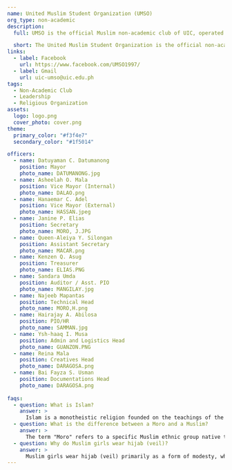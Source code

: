 ```yaml
---
name: United Muslim Student Organization (UMSO)
org_type: non-academic
description:
  full: UMSO is the official Muslim non-academic club of UIC, operated by Muslim students committed to representing and supporting the Muslim community within the university. The club aims to foster an environment where Muslim students can thrive academically and professionally while deepening their understanding of religion and practice of their faith. We emphasize the importance of deen (religion) and imaan (faith) in everyday life as we encourage members to grow spiritually alongside their academic pursuits. In addition to serving the Muslim student body, UMSO is an inclusive organization that welcomes students of all faiths and backgrounds. We believe in promoting brotherhood and sisterhood, where every member is valued and respected. Through our diverse range of activities, events, and programs, we strive to build a cohesive and supportive community that transcends religious boundaries where mutual respect, understanding, and collaboration among all students at UIC are given importance.

  short: The United Muslim Student Organization is the official non-academic club of the University of the Immaculate Conception associated and run by Muslim students of the university.
links:
  - label: Facebook
    url: https://www.facebook.com/UMSO1997/
  - label: Gmail
    url: uic-umso@uic.edu.ph
tags:
  - Non-Academic Club
  - Leadership
  - Religious Organization
assets:
  logo: logo.png
  cover_photo: cover.png
theme:
  primary_color: "#f3f4e7"
  secondary_color: "#1f5014"

officers:
  - name: Datuyaman C. Datumanong 
    position: Mayor
    photo_name: DATUMANONG.jpg
  - name: Asheelah O. Mala
    position: Vice Mayor (Internal)
    photo_name: DALAO.png
  - name: Hanaemar C. Adel
    position: Vice Mayor (External)
    photo_name: HASSAN.jpeg
  - name: Janine P. Elias
    position: Secretary
    photo_name: MORO, J.JPG
  - name: Queen-Aleiya Y. Silongan
    position: Assistant Secretary
    photo_name: MACAR.png
  - name: Kenzen Q. Asug
    position: Treasurer
    photo_name: ELIAS.PNG
  - name: Sandara Umda
    position: Auditor / Asst. PIO
    photo_name: MANGILAY.jpg
  - name: Najeeb Mapantas
    position: Technical Head
    photo_name: MORO,H.png
  - name: Hairajay A. Abilosa
    position: PIO/HR
    photo_name: SAMMAN.jpg
  - name: Ysh-haaq I. Musa 
    position: Admin and Logistics Head
    photo_name: GUANZON.PNG
  - name: Reina Mala
    position: Creatives Head
    photo_name: DARAGOSA.png
  - name: Bai Fayza S. Usman
    position: Documentations Head
    photo_name: DARAGOSA.png
  
faqs:
  - question: What is Islam?
    answer: >
      Islam is a monotheistic religion founded on the teachings of the Prophet Muhammad, who received revelations from God (Allah) documented in the Quran, the holy book of Islam. Central to Islam are the Five Pillars: Shahada (declaration of faith), Salah (prayer), Zakat (charitable giving), Sawm (fasting during Ramadan), and Hajj (pilgrimage to Mecca). These pillars guide Muslims in their faith and daily practices. Islam emphasizes living in accordance with Allah's will, promoting values such as compassion, justice, and humility, and providing comprehensive guidelines for personal, social, economic, and political life.
  - question: What is the difference between a Moro and a Muslim?
    answer: >
      The term "Moro" refers to a specific Muslim ethnic group native to the Philippines, primarily residing in the Mindanao region, Sulu Archipelago, and Palawan. While all Moros are Muslims, not all Muslims are Moros. This distinction lies in the ethnic and geographical context of the Moro people. Despite this, Moros share many similarities with the broader Muslim community, such as adherence to the Islamic faith and observance of its rituals and practices, including daily prayers, fasting during Ramadan, and following dietary laws. In essence, Moros are a subset of the global Muslim population, distinguished by their unique ethnic and regional identity within the Philippines.
  - question: Why do Muslim girls wear hijab (veil)?
    answer: >
      Muslim girls wear hijab (veil) primarily as a form of modesty, which reflects Islamic teachings that encourage both men and women to dress and behave modestly. The hijab (veil) symbolizes the belief that women in Islam are treated as gems, valued and respected for their character and faith rather than their physical appearance. Many Muslim girls express their devotion to Allah and embrace their identity, empowerment, and cultural heritage by wearing the hijab. The decision to wear the hijab is highly individual, influenced by personal convictions, family, and social contexts, and it varies among different individuals.
---
```


